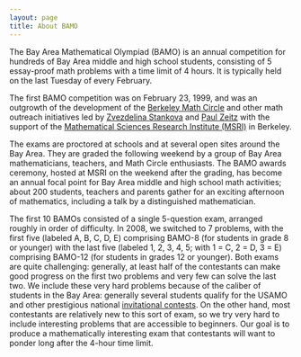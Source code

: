 ```yaml
---
layout: page
title: About BAMO
---
```


 



The Bay Area Mathematical Olympiad (BAMO) is an annual competition for hundreds of Bay Area middle and high school students, consisting of 5 essay-proof math problems with a time limit of 4 hours. It is typically held on the last Tuesday of every February.  

The first BAMO competition was on February 23, 1999, and was an outgrowth of the development of the [Berkeley Math Circle](https://mathcircle.berkeley.edu) and other math outreach initiatives led by [Zvezdelina Stankova](https://math.berkeley.edu/~stankova/) and [Paul Zeitz](https://www.usfca.edu/faculty/paul-zeitz) with the support of the [Mathematical Sciences Research Institute (MSRI)](https://www.msri.org/web/cms) in Berkeley.

The exams are proctored at schools and at several open sites around the Bay Area. They are graded the following weekend by a group of Bay Area mathematicians, teachers, and Math Circle enthusiasts.
The BAMO awards ceremony, hosted at MSRI on the weekend after the grading, has become an annual focal point for  Bay Area middle and high school math activities; about 200 students, teachers and parents gather for an exciting afternoon of mathematics, including a  talk by a distinguished mathematician. 

The first 10 BAMOs consisted of a single 5-question exam, arranged roughly in order of difficulty.  In 2008, we switched to 7 problems, with the first five (labeled A, B, C, D, E) comprising BAMO-8 (for students in grade 8 or younger) with the last five (labeled 1, 2, 3, 4, 5; with 1 = C, 2 = D, 3 = E) comprising BAMO-12 (for students in grades 12 or younger).  Both exams are quite challenging: generally, at least half of the contestants can make good progress on the first two problems and very few can solve the last two.  We include these very hard problems because of the caliber of students in the Bay Area: generally several students qualify for the USAMO and other prestigious national [invitational contests](https://www.maa.org/math-competitions/invitational-competitions).  On the other hand, most contestants are relatively new to this sort of exam, so we try very hard to include interesting problems that are accessible to beginners.  Our goal is to produce a mathematically interesting exam that contestants will want to ponder long after the 4-hour time limit.

